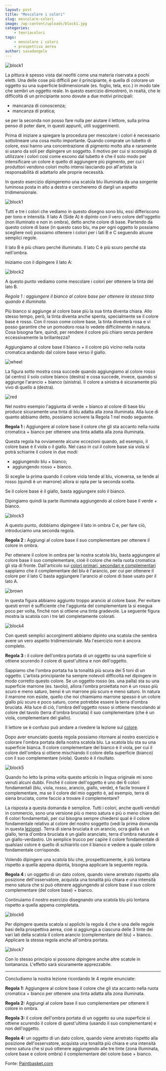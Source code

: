 ```yaml
---
layout: post
title: "Mescolare i colori"
slug: mescolare-colori
image: /wp-content/uploads/block1.jpg
categories:
    - teoriacolori
tags:
    - mescolare i colori
    - prospettiva aerea
author: sasadangelo
---
```


![block1](https://www.disegnoepittura.it/wp-content/uploads/block1.jpg "block1")

La pittura è spesso vista dai neofiti come una materia riservata a pochi eletti. Una delle cose più difficili per il principiante, è quella di colorare un oggetto su una superficie bidimensionale (es. foglio, tela, ecc.) in modo tale che sembri un oggetto reale. In questo esercizio dimostrerò, in realtà, che le difficoltà di un principiante sono dovute a due motivi principali:

- mancanza di conoscenza;
- mancanza di pratica;

se per la seconda non posso fare nulla per aiutare il lettore, sulla prima penso di poter dare, in questi appunti, utili suggerimenti.

Prima di iniziare a spiegare la procedura per mescolare i colori è necessario sottolineare una cosa molto importante. Quando comprate un tubetto di colore, essi hanno una concentrazione di pigmento molto alta e raramente si usano da soli per dipingere un soggetto. Il motivo per cui si sconsiglia di utilizzare i colori così come escono dal tubetto è che il solo modo per intensificare un colore è quello di aggiungere più pigmento, per cui i produttori vendono colori molto intensi lasciando poi all'artista la responsabilità di adattarlo alle proprie necessità.

In questo esercizio dipingeremo una scatola blu illuminata da una sorgente luminosa posta in alto a destra e cercheremo di dargli un aspetto tridimensionale.

![block1](https://www.disegnoepittura.it/wp-content/uploads/block1.jpg "block1")

Tutti e tre i colori che vediamo in questo disegno sono blu, essi differiscono per tono e intensità. Il lato A (Side A) è dipinto con il vero colore dell'oggetto (non illuminato e non in ombra), detto anche colore di base. Partendo da questo colore di base (in questo caso blu, ma per ogni oggetto lo possiamo scegliere noi) possiamo ottenere i colori per i lati B e C seguendo alcune semplici regole.

Il lato B è più chiaro perché illuminato. Il lato C è più scuro perché sta nell'ombra.

Iniziamo con il dipingere il lato A:

![block2](https://www.disegnoepittura.it/wp-content/uploads/block2.jpg "block2")

A questo punto vediamo come mescolare i colori per ottenere la tinta del lato B.

_Regola 1 : aggiungere il bianco al colore base per ottenere la stessa tinta quando è illuminata._

Più bianco si aggiunge al colore base più la sua tinta diventa chiara. Allo stesso tempo, però, la tinta diventa anche spenta, specialmente se il colore base è rosso. Con il rosso come colore base, la tinta diventerà rosa e vi posso garantire che un pomodoro rosa lo vedete difficilmente in natura. Cosa bisogna fare, quindi, per rendere il colore più chiaro senza perdere eccessivamente la brillantezza?

Aggiungiamo al colore base il bianco + il colore più vicino nella ruota cromatica andando dal colore base verso il giallo.

![wheel](https://www.disegnoepittura.it/wp-content/uploads/wheel.jpg "wheel")

La figura sotto mostra cosa succede quando aggiungiamo al colore rosso (al centro) il solo colore bianco (destra) e cosa succede, invece, quando si aggiunge l'arancio + bianco (sinistra). Il colore a sinistra è sicuramente più vivo di quello a (destra).

![red](https://www.disegnoepittura.it/wp-content/uploads/red.jpg "red")

Nel nostro esempio l'aggiunta di verde + bianco al colore di base blu produce sicuramente una tinta di blu adatta alla zona illuminata. Alla luce di quanto abbiamo detto, possiamo scrivere la Regola 1 nel modo seguente.

**Regola 1 :** Aggiungere al colore base il colore che gli sta accanto nella ruota cromatica + bianco per ottenere una tinta adatta alla zona illuminata.

Questa regola ha ovviamente alcune eccezioni quando, ad esempio, il colore base è il viola o il giallo. Nel caso in cui il colore base sia viola si potrà schiarire il colore in due modi:

- aggiungendo blu + bianco;
- aggiungendo rosso + bianco.

Si sceglie la prima quando il colore viola tende al blu, viceversa, se tende al rosso (quindi è un marrone) allora si opta per la seconda scelta.

Se il colore base è il giallo, basta aggiungere solo il bianco.

Dipingiamo quindi la parte illuminata aggiungendo al colore base il verde + bianco.

![block3](https://www.disegnoepittura.it/wp-content/uploads/block3.jpg "block3")

A questo punto, dobbiamo dipingere il lato in ombra C e, per fare ciò, introduciamo una seconda regola.

**Regola 2 :** Aggiungi al colore base il suo complementare per ottenere il colore in ombra.

Per ottenere il colore in ombra per la nostra scatola blu, basta aggiungere al colore base il suo complementare, cioè il colore che nella ruota cromatica gli sta di fronte. Dall'articolo sui [colori primari, secondari e complementari](https://www.disegnoepittura.it/colori-primari-secondari-complementari/) sappiamo che il complementare del blu è l'arancio, per cui per ottenere il colore per il lato C basta aggiungere l'arancio al colore di base usato per il lato A.

![brown](https://www.disegnoepittura.it/wp-content/uploads/brown.jpg "brown")

In questa figura abbiamo aggiunto troppo arancio al colore base. Per evitare questi errori è sufficiente che l'aggiunta del complementare la si esegua poco per volta, finché non si ottiene una tinta gradevole. La seguente figura mostra la scatola con i tre lati completamente colorati.

![block4](https://www.disegnoepittura.it/wp-content/uploads/block4.jpg "block4")

Con questi semplici accorgimenti abbiamo dipinto una scatola che sembra avere un vero aspetto tridimensionale. Ma l'esercizio non è ancora completo.

**Regola 3 :** il colore dell'ombra portata di un oggetto su una superficie si ottiene scurendo il colore di quest'ultima e non dell'oggetto.

Sappiamo che l'ombra portata ha la tonalità più scura dei 5 toni di un oggetto. L'artista principiante ha sempre notevoli difficoltà nel dipingere in modo corretto questo colore. Se un oggetto rosso (es. una palla) sta su una superficie marrone (es. tavolo), allora l'ombra proiettata non è un rosso più scuro e meno saturo, bensì è un marrone più scuro e meno saturo. In natura il marrone non esiste, quello che noi chiamiamo marrone spesso è un colore giallo più scuro e poco saturo, come potrebbe essere la terra d'ombra bruciata. Alla luce di ciò, l'ombra dell'oggetto rosso si ottiene mescolando al colore del tavolo (terra d'ombra bruciata) il suo complementare (che è un viola, complementare del giallo).

Il lettore se è confuso può andare a rivedere la lezione sul [colore](https://www.disegnoepittura.it/colore/ "Colore").

Dopo aver enunciato questa regola possiamo ritornare al nostro esercizio e colorare l'ombra portata della nostra scatola blu. La scatola blu sta su una superficie bianca. Il colore complementare del bianco è il viola, per cui il colore dell'ombra si ottiene mischiando il colore della superficie (bianco) con il suo complementare (viola). Questo è il risultato.

![block5](https://www.disegnoepittura.it/wp-content/uploads/block5.jpg "block5")

Quando ho letto la prima volta questo articolo in lingua originale mi sono venuti alcuni dubbi. Finché il colore dell'oggetto è uno dei 6 colori fondamentali (blu, viola, rosso, arancio, giallo, verde), è facile trovare il complementare, ma se il colore del mio oggetto è, ad esempio, terra di siena bruciata, come faccio a trovare il complementare?

La risposta a questa domanda è semplice. Tutti i colori, anche quelli venduti in commercio, sono una versione più o meno satura e più o meno chiara dei 6 colori fondamentali, per cui bisogna sempre chiedersi qual è il colore fondamentale relativo al colore del nostro soggetto (vedi la prima domanda in questa [lezione](https://www.disegnoepittura.it/colore/ "Colore")). Terra di siena bruciata è un arancio, ocra gialla è un giallo, terra d'ombra bruciata è un giallo aranciato, terra d'ombra naturale è un giallo-verdastro. Un semplice trucco per capire il colore fondamentale di qualsiasi colore è quello di schiarirlo con il bianco e vedere a quale colore fondamentale corrisponde.

Volendo dipingere una scatola blu che, prospetticamente, è più lontana rispetto a quella appena dipinta, bisogna applicare la seguente regola.

**Regola 4 :** un oggetto di un dato colore, quando viene arretrato rispetto alla posizione dell'osservatore, acquista una tonalità più chiara e una intensità meno satura che si può ottenere aggiungendo al colore base il suo colore complementare (del colore base) + bianco.

Continuiamo il nostro esercizio disegnando una scatola blu più lontana rispetto a quella appena completata.

![block6](https://www.disegnoepittura.it/wp-content/uploads/block6.jpg "block6")

Per dipingere questa scatola si applichi la regola 4 che è una delle regole basi della prospettiva aerea, cioè si aggiunga a ciascuna delle 3 tinte dei vari lati della scatola il colore arancio (complementare del blu) + bianco. Applicare la stessa regola anche all'ombra portata.

![block7](https://www.disegnoepittura.it/wp-content/uploads/block7.jpg "block7")

Con lo stesso principio si possono dipingere anche altre scatole in lontananza. L'effetto sarà sicuramente apprezzabile.

* * *

Concludiamo la nostra lezione ricordando le 4 regole enunciate:

**Regola 1:** Aggiungere al colore base il colore che gli sta accanto nella ruota cromatica + bianco per ottenere una tinta adatta alla zona illuminata.

**Regola 2:** Aggiungi al colore base il suo complementare per ottenere il colore in ombra.

**Regola 3:** il colore dell'ombra portata di un oggetto su una superficie si ottiene scurendo il colore di quest'ultima (usando il suo complementare) e non dell'oggetto.

**Regola 4:** un oggetto di un dato colore, quando viene arretrato rispetto alla posizione dell'osservatore, acquista una tonalità più chiara e una intensità meno satura che si può ottenere aggiungendo alle tre tinte (zona illuminata, colore base e colore ombra) il complementare del colore base + bianco.

Fonte: [Paintbasket.com](http://paintbasket.com "Color Mixing")
